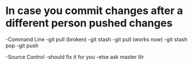 # In case you commit changes after a different person pushed changes
  -Command Line
    -git pull (broken)
    -git stash
    -git pull (works now)
    -git stash pop 
    -git push
    
  -Source Control
    -should fix it for you
    -else ask master Ilir
